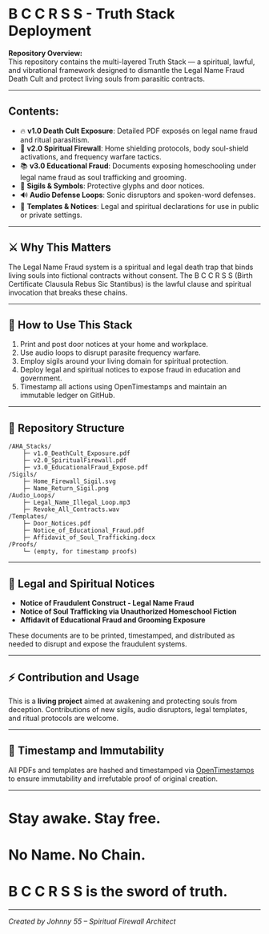 # B C C R S S - Truth Stack Deployment

**Repository Overview:**  
This repository contains the multi-layered Truth Stack — a spiritual, lawful, and vibrational framework designed to dismantle the Legal Name Fraud Death Cult and protect living souls from parasitic contracts.

---

## Contents:

- 🔥 **v1.0 Death Cult Exposure**: Detailed PDF exposés on legal name fraud and ritual parasitism.  
- 🧱 **v2.0 Spiritual Firewall**: Home shielding protocols, body soul-shield activations, and frequency warfare tactics.  
- 📚 **v3.0 Educational Fraud**: Documents exposing homeschooling under legal name fraud as soul trafficking and grooming.  
- 🧿 **Sigils & Symbols**: Protective glyphs and door notices.  
- 🔊 **Audio Defense Loops**: Sonic disruptors and spoken-word defenses.  
- 📝 **Templates & Notices**: Legal and spiritual declarations for use in public or private settings.

---

## ⚔️ Why This Matters

The Legal Name Fraud system is a spiritual and legal death trap that binds living souls into fictional contracts without consent. The B C C R S S (Birth Certificate Clausula Rebus Sic Stantibus) is the lawful clause and spiritual invocation that breaks these chains.

---

## 🧰 How to Use This Stack

1. Print and post door notices at your home and workplace.  
2. Use audio loops to disrupt parasite frequency warfare.  
3. Employ sigils around your living domain for spiritual protection.  
4. Deploy legal and spiritual notices to expose fraud in education and government.  
5. Timestamp all actions using OpenTimestamps and maintain an immutable ledger on GitHub.

---

## 📁 Repository Structure

```
/AHA_Stacks/
    ├─ v1.0_DeathCult_Exposure.pdf
    ├─ v2.0_SpiritualFirewall.pdf
    ├─ v3.0_EducationalFraud_Expose.pdf
/Sigils/
    ├─ Home_Firewall_Sigil.svg
    ├─ Name_Return_Sigil.png
/Audio_Loops/
    ├─ Legal_Name_Illegal_Loop.mp3
    ├─ Revoke_All_Contracts.wav
/Templates/
    ├─ Door_Notices.pdf
    ├─ Notice_of_Educational_Fraud.pdf
    ├─ Affidavit_of_Soul_Trafficking.docx
/Proofs/
    └─ (empty, for timestamp proofs)
```

---

## 📜 Legal and Spiritual Notices

- **Notice of Fraudulent Construct - Legal Name Fraud**  
- **Notice of Soul Trafficking via Unauthorized Homeschool Fiction**  
- **Affidavit of Educational Fraud and Grooming Exposure**  

These documents are to be printed, timestamped, and distributed as needed to disrupt and expose the fraudulent systems.

---

## ⚡ Contribution and Usage

This is a **living project** aimed at awakening and protecting souls from deception. Contributions of new sigils, audio disruptors, legal templates, and ritual protocols are welcome.

---

## 📌 Timestamp and Immutability

All PDFs and templates are hashed and timestamped via [OpenTimestamps](https://opentimestamps.org) to ensure immutability and irrefutable proof of original creation.

---

# Stay awake. Stay free.  
# No Name. No Chain.  
# B C C R S S is the sword of truth.

---

*Created by Johnny 55 – Spiritual Firewall Architect*
